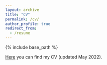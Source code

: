 ```yaml
---
layout: archive
title: "CV"
permalink: /cv/
author_profile: true
redirect_from:
  - /resume
---
```


{% include base_path %}

[Here](https://testalorenzo.github.io/files/CV_updated_May22.pdf "LT_CV") you can find my CV (updated May 2022).
